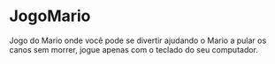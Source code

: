 # JogoMario
Jogo do Mario onde você pode se divertir ajudando o Mario a pular os canos sem morrer, jogue apenas com o teclado do seu computador.
